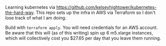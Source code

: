 Learning kubernetes via https://github.com/kelseyhightower/kubernetes-the-hard-way. This repo sets up the infra in AWS via Terraform so I don't lose track of what I am doing.

Build with `terraform apply`. You will need credentials for an AWS account. Be aware that this will (as of this writing) spin up 6 m5.xlarge instances, which will collectively cost you $27.65 per day that you leave them running. 
